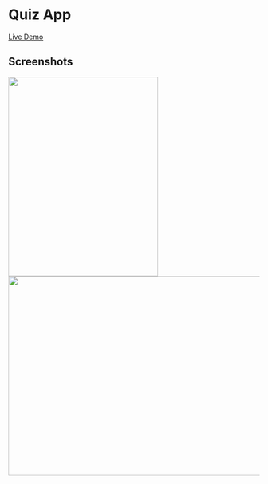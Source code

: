 # Quiz App

[Live Demo](https://lalitkumar4.github.io/quiz-app/)

## Screenshots

<div>
  <img src="https://github.com/Lalitkumar4/quiz-app/assets/64465383/d4d1902c-5601-464d-830b-08331fa023b9" width="300" height="400"/>
  <img src="https://github.com/Lalitkumar4/quiz-app/assets/64465383/577e08e3-8d8c-483f-9529-67a5f31f5c25" width="600" height="400"/>
</div>
